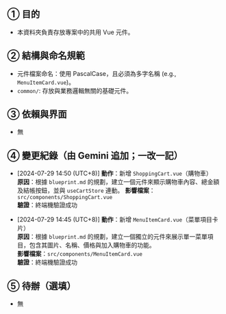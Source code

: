 ## ① 目的
- 本資料夾負責存放專案中的共用 Vue 元件。

## ② 結構與命名規範
- 元件檔案命名：使用 PascalCase，且必須為多字名稱 (e.g., `MenuItemCard.vue`)。
- `common/`: 存放與業務邏輯無關的基礎元件。

## ③ 依賴與界面
- 無

## ④ 變更紀錄（由 Gemini 追加；一改一記）
- [2024-07-29 14:50 (UTC+8)]
  **動作**：新增 `ShoppingCart.vue`（購物車）  
  **原因**：根據 `blueprint.md` 的規劃，建立一個元件來顯示購物車內容、總金額及結帳按鈕，並與 `useCartStore` 連動。
  **影響檔案**：`src/components/ShoppingCart.vue`  
  **驗證**：終端機驗證成功

- [2024-07-29 14:45 (UTC+8)]
  **動作**：新增 `MenuItemCard.vue`（菜單項目卡片）  
  **原因**：根據 `blueprint.md` 的規劃，建立一個獨立的元件來展示單一菜單項目，包含其圖片、名稱、價格與加入購物車的功能。  
  **影響檔案**：`src/components/MenuItemCard.vue`  
  **驗證**：終端機驗證成功

## ⑤ 待辦（選填）
- 無
